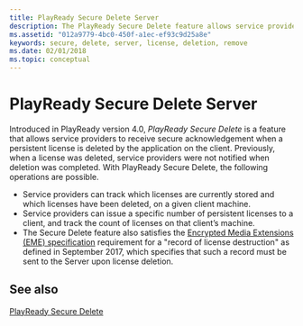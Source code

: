 ```yaml
---
title: PlayReady Secure Delete Server
description: The PlayReady Secure Delete feature allows service providers to receive secure acknowledgement when a persistent license is deleted by the app on the Client.
ms.assetid: "012a9779-4bc0-450f-a1ec-ef93c9d25a8e"
keywords: secure, delete, server, license, deletion, remove
ms.date: 02/01/2018
ms.topic: conceptual
---
```



# PlayReady Secure Delete Server

Introduced in PlayReady version 4.0, *PlayReady Secure Delete* is a feature that allows service providers to receive secure acknowledgement when a persistent license is deleted by the application on the client. Previously, when a license was deleted, service providers were not notified when deletion was completed. With PlayReady Secure Delete, the following operations are possible.

* Service providers can track which licenses are currently stored and which licenses have been deleted, on a given client machine.
* Service providers can issue a specific number of persistent licenses to a client, and track the count of licenses on that client’s machine.
* The Secure Delete feature also satisfies the [Encrypted Media Extensions (EME) specification](http://www.w3.org/TR/encrypted-media/) requirement for a "record of license destruction" as defined in September 2017, which specifies that such a record must be sent to the Server upon license deletion.



## See also

[PlayReady Secure Delete](../Features/secure-delete-pk.md)
